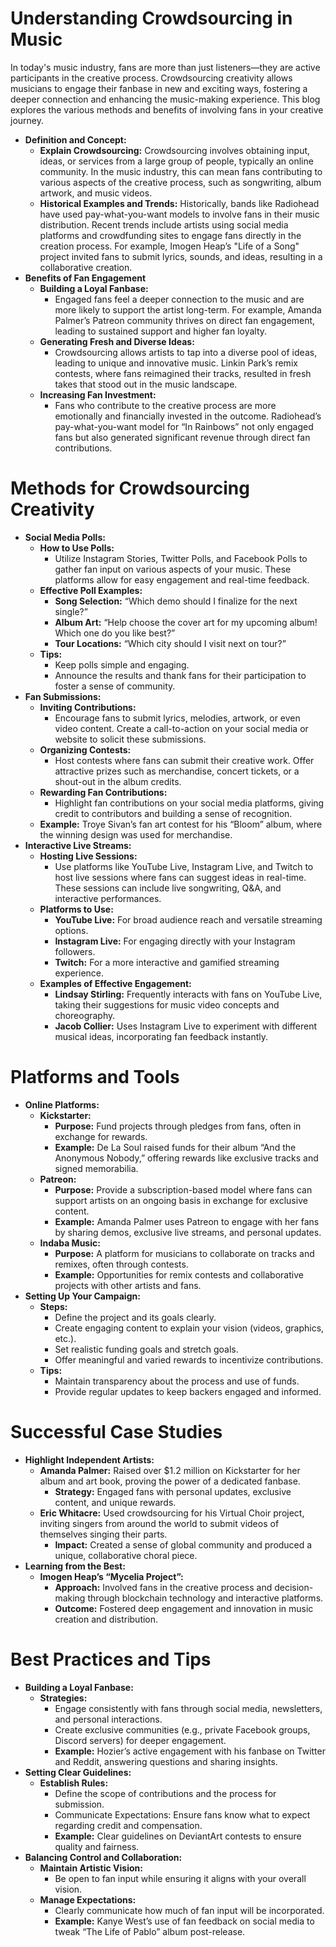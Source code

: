 <script lang='ts'>
  import BlogPageTemplate from '$lib/components/blog/BlogPageTemplate.svelte';
  import type { BlogCardProps, ASSETS_PATH } from '$lib/managers/BlogManager';
  import { orderedBlogPosts } from '$lib/managers/BlogManager';
  import { page } from '$app/stores';

  const blogPostInfo: BlogCardProps = orderedBlogPosts.find((post) => post.slug === $page.route.id?.split('/')[3]);
  const assetsUrl = `${ASSETS_PATH}/${blogPostInfo.image}`;

  const gif1 = `${assetsUrl}/gif1.gif`;
  const img1 = `${assetsUrl}/img1.jpeg`;
</script>

<BlogPageTemplate
  title={blogPostInfo.title}
  subtitle={blogPostInfo.subtitle}
  published_date={blogPostInfo.date_published}
  coverImg={blogPostInfo.image}>

# Understanding Crowdsourcing in Music

In today's music industry, fans are more than just listeners—they are active participants in the creative process. Crowdsourcing creativity allows musicians to engage their fanbase in new and exciting ways, fostering a deeper connection and enhancing the music-making experience. This blog explores the various methods and benefits of involving fans in your creative journey.



* **Definition and Concept:**
    * **Explain Crowdsourcing:** Crowdsourcing involves obtaining input, ideas, or services from a large group of people, typically an online community. In the music industry, this can mean fans contributing to various aspects of the creative process, such as songwriting, album artwork, and music videos.
    * **Historical Examples and Trends:** Historically, bands like Radiohead have used pay-what-you-want models to involve fans in their music distribution. Recent trends include artists using social media platforms and crowdfunding sites to engage fans directly in the creation process. For example, Imogen Heap’s "Life of a Song" project invited fans to submit lyrics, sounds, and ideas, resulting in a collaborative creation.
* **Benefits of Fan Engagement**
    * **Building a Loyal Fanbase:**
        * Engaged fans feel a deeper connection to the music and are more likely to support the artist long-term. For example, Amanda Palmer’s Patreon community thrives on direct fan engagement, leading to sustained support and higher fan loyalty.
    * **Generating Fresh and Diverse Ideas:**
        * Crowdsourcing allows artists to tap into a diverse pool of ideas, leading to unique and innovative music. Linkin Park’s remix contests, where fans reimagined their tracks, resulted in fresh takes that stood out in the music landscape.
    * **Increasing Fan Investment:**
        * Fans who contribute to the creative process are more emotionally and financially invested in the outcome. Radiohead’s pay-what-you-want model for “In Rainbows” not only engaged fans but also generated significant revenue through direct fan contributions.


# Methods for Crowdsourcing Creativity



* **Social Media Polls:**
    * **How to Use Polls:**
        * Utilize Instagram Stories, Twitter Polls, and Facebook Polls to gather fan input on various aspects of your music. These platforms allow for easy engagement and real-time feedback.
    * **Effective Poll Examples:**
        * **Song Selection:** “Which demo should I finalize for the next single?”
        * **Album Art:** “Help choose the cover art for my upcoming album! Which one do you like best?”
        * **Tour Locations:** “Which city should I visit next on tour?”
    * **Tips:**
        * Keep polls simple and engaging.
        * Announce the results and thank fans for their participation to foster a sense of community.
* **Fan Submissions:**
    * **Inviting Contributions:**
        * Encourage fans to submit lyrics, melodies, artwork, or even video content. Create a call-to-action on your social media or website to solicit these submissions.
    * **Organizing Contests:**
        * Host contests where fans can submit their creative work. Offer attractive prizes such as merchandise, concert tickets, or a shout-out in the album credits.
    * **Rewarding Fan Contributions:**
        * Highlight fan contributions on your social media platforms, giving credit to contributors and building a sense of recognition.
    * **Example:** Troye Sivan’s fan art contest for his “Bloom” album, where the winning design was used for merchandise.
* **Interactive Live Streams:**
    * **Hosting Live Sessions:**
        * Use platforms like YouTube Live, Instagram Live, and Twitch to host live sessions where fans can suggest ideas in real-time. These sessions can include live songwriting, Q&A, and interactive performances.
    * **Platforms to Use:**
        * **YouTube Live:** For broad audience reach and versatile streaming options.
        * **Instagram Live:** For engaging directly with your Instagram followers.
        * **Twitch:** For a more interactive and gamified streaming experience.
    * **Examples of Effective Engagement:**
        * **Lindsay Stirling:** Frequently interacts with fans on YouTube Live, taking their suggestions for music video concepts and choreography.
        * **Jacob Collier:** Uses Instagram Live to experiment with different musical ideas, incorporating fan feedback instantly.


# Platforms and Tools



* **Online Platforms:**
    * **Kickstarter:**
        * **Purpose:** Fund projects through pledges from fans, often in exchange for rewards.
        * **Example:** De La Soul raised funds for their album “And the Anonymous Nobody,” offering rewards like exclusive tracks and signed memorabilia.
    * **Patreon:**
        * **Purpose:** Provide a subscription-based model where fans can support artists on an ongoing basis in exchange for exclusive content.
        * **Example:** Amanda Palmer uses Patreon to engage with her fans by sharing demos, exclusive live streams, and personal updates.
    * **Indaba Music:**
        * **Purpose:** A platform for musicians to collaborate on tracks and remixes, often through contests.
        * **Example:** Opportunities for remix contests and collaborative projects with other artists and fans.
* **Setting Up Your Campaign:**
    * **Steps:**
        * Define the project and its goals clearly.
        * Create engaging content to explain your vision (videos, graphics, etc.).
        * Set realistic funding goals and stretch goals.
        * Offer meaningful and varied rewards to incentivize contributions.
    * **Tips:**
        * Maintain transparency about the process and use of funds.
        * Provide regular updates to keep backers engaged and informed.


# Successful Case Studies



* **Highlight Independent Artists:**
    * **Amanda Palmer:** Raised over $1.2 million on Kickstarter for her album and art book, proving the power of a dedicated fanbase.
        * **Strategy:** Engaged fans with personal updates, exclusive content, and unique rewards.
    * **Eric Whitacre:** Used crowdsourcing for his Virtual Choir project, inviting singers from around the world to submit videos of themselves singing their parts.
        * **Impact:** Created a sense of global community and produced a unique, collaborative choral piece.
* **Learning from the Best:**
    * **Imogen Heap’s “Mycelia Project”:**
        * **Approach:** Involved fans in the creative process and decision-making through blockchain technology and interactive platforms.
        * **Outcome:** Fostered deep engagement and innovation in music creation and distribution.


# Best Practices and Tips



* **Building a Loyal Fanbase:**
    * **Strategies:**
        * Engage consistently with fans through social media, newsletters, and personal interactions.
        * Create exclusive communities (e.g., private Facebook groups, Discord servers) for deeper engagement.
        * **Example:** Hozier’s active engagement with his fanbase on Twitter and Reddit, answering questions and sharing insights.
* **Setting Clear Guidelines:**
    * **Establish Rules:**
        * Define the scope of contributions and the process for submission.
        * Communicate Expectations: Ensure fans know what to expect regarding credit and compensation.
        * **Example:** Clear guidelines on DeviantArt contests to ensure quality and fairness.
* **Balancing Control and Collaboration:**
    * **Maintain Artistic Vision:**
        * Be open to fan input while ensuring it aligns with your overall vision.
    * **Manage Expectations:**
        * Clearly communicate how much of fan input will be incorporated.
        * **Example:** Kanye West’s use of fan feedback on social media to tweak “The Life of Pablo” album post-release.

</BlogPageTemplate>
